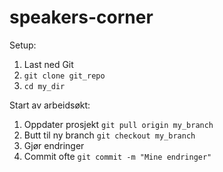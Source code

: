 # speakers-corner

Setup:
1. Last ned Git
2. `git clone git_repo`
3. `cd my_dir`

Start av arbeidsøkt:

1. Oppdater prosjekt
`git pull origin my_branch`
2. Butt til ny branch
`git checkout my_branch`
3. Gjør endringer
4. Commit ofte
`git commit -m "Mine endringer"`
